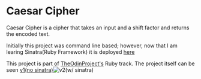 # Caesar Cipher
Caesar Cipher is a cipher that takes an input and a shift factor and returns the encoded text.

Initially this project was command line based; however, now that I am learing Sinatra(Ruby Framework) it is deployed [here](https://glacial-citadel-66223.herokuapp.com/)

This project is part of [TheOdinProject's](http://www.theodinproject.com) Ruby track.
The project itself can be seen [v1(no sinatra)](https://www.theodinproject.com/courses/ruby-programming/lessons/building-blocks)![v2(w/ sinatra)](https://www.theodinproject.com/courses/ruby-on-rails/lessons/sinatra-project?ref=lnav)
